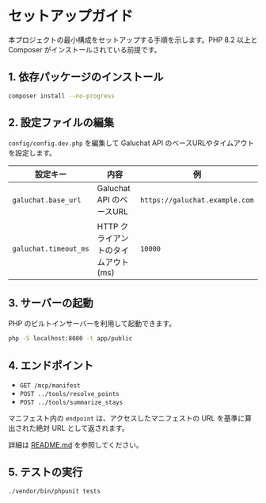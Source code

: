 # セットアップガイド

本プロジェクトの最小構成をセットアップする手順を示します。PHP 8.2 以上と Composer がインストールされている前提です。

## 1. 依存パッケージのインストール

```bash
composer install --no-progress
```

## 2. 設定ファイルの編集

`config/config.dev.php` を編集して Galuchat API のベースURLやタイムアウトを設定します。

| 設定キー | 内容 | 例 |
| --- | --- | --- |
| `galuchat.base_url` | Galuchat API のベースURL | `https://galuchat.example.com` |
| `galuchat.timeout_ms` | HTTP クライアントのタイムアウト (ms) | `10000` |

## 3. サーバーの起動

PHP のビルトインサーバーを利用して起動できます。

```bash
php -S localhost:8080 -t app/public
```

## 4. エンドポイント

- `GET /mcp/manifest`
- `POST ../tools/resolve_points`
- `POST ../tools/summarize_stays`

マニフェスト内の `endpoint` は、アクセスしたマニフェストの URL を基準に算出された絶対 URL として返されます。

詳細は [README.md](../README.md) を参照してください。

## 5. テストの実行

```bash
./vendor/bin/phpunit tests
```

